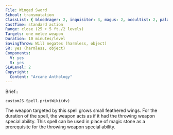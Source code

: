 ```yaml
---
File: Winged Sword
School: transmutation
ClassList: { bloodrager: 2, inquisitor: 3, magus: 2, occultist: 2, paladin: 2, sorcerer: 2, wizard: 2 }
CastTime: standard action
Range: close (25 + 5 ft./2 levels)
Targets: one melee weapon
Duration: 10 minutes/level
SavingThrow: Will negates (harmless, object)
SR: yes (harmless, object)
Components:
  V: yes
  S: yes
SLALevel: 2
Copyright:
  Content: "Arcane Anthology"
---
```

Brief:: 

```dataviewjs
customJS.Spell.printWiki(dv)
```

The weapon targeted by this spell grows small feathered wings. For the duration of the spell, the weapon acts as if it had the throwing weapon special ability. This spell can be used in place of magic stone as a prerequisite for the throwing weapon special ability.

